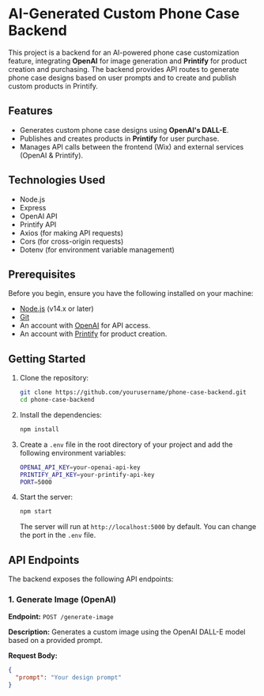 # AI-Generated Custom Phone Case Backend

This project is a backend for an AI-powered phone case customization feature, integrating **OpenAI** for image generation and **Printify** for product creation and purchasing. The backend provides API routes to generate phone case designs based on user prompts and to create and publish custom products in Printify.

## Features

- Generates custom phone case designs using **OpenAI's DALL-E**.
- Publishes and creates products in **Printify** for user purchase.
- Manages API calls between the frontend (Wix) and external services (OpenAI & Printify).

## Technologies Used

- Node.js
- Express
- OpenAI API
- Printify API
- Axios (for making API requests)
- Cors (for cross-origin requests)
- Dotenv (for environment variable management)

## Prerequisites

Before you begin, ensure you have the following installed on your machine:

- [Node.js](https://nodejs.org/en/) (v14.x or later)
- [Git](https://git-scm.com/)
- An account with [OpenAI](https://platform.openai.com/) for API access.
- An account with [Printify](https://printify.com) for product creation.

## Getting Started

1. Clone the repository:
    ```bash
    git clone https://github.com/yourusername/phone-case-backend.git
    cd phone-case-backend
    ```

2. Install the dependencies:
    ```bash
    npm install
    ```

3. Create a `.env` file in the root directory of your project and add the following environment variables:
    ```bash
    OPENAI_API_KEY=your-openai-api-key
    PRINTIFY_API_KEY=your-printify-api-key
    PORT=5000
    ```

4. Start the server:
    ```bash
    npm start
    ```

   The server will run at `http://localhost:5000` by default. You can change the port in the `.env` file.

## API Endpoints

The backend exposes the following API endpoints:

### 1. Generate Image (OpenAI)
**Endpoint:** `POST /generate-image`

**Description:** Generates a custom image using the OpenAI DALL-E model based on a provided prompt.

**Request Body:**
```json
{
  "prompt": "Your design prompt"
}
